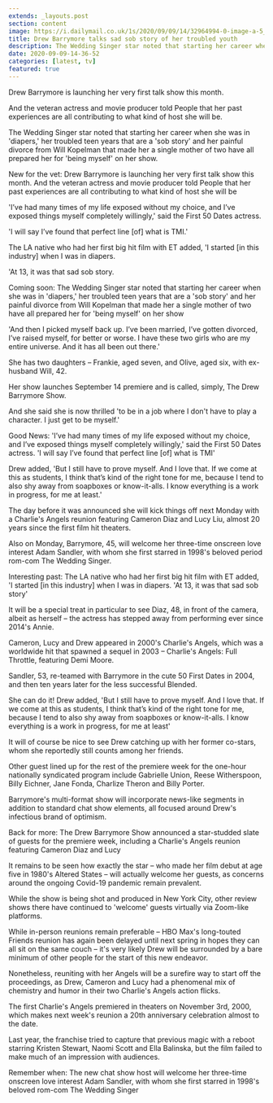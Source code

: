 ```yaml
---
extends: _layouts.post
section: content
image: https://i.dailymail.co.uk/1s/2020/09/09/14/32964994-0-image-a-5_1599658041038.jpg 
title: Drew Barrymore talks sad sob story of her troubled youth 
description: The Wedding Singer star noted that starting her career when she was in diapers, her troubled teen years that are a sob story and her painful divorce  have all prepared her. 
date: 2020-09-09-14-36-52 
categories: [latest, tv] 
featured: true 
--- 
```

Drew Barrymore is launching her very first talk show this month.

And the veteran actress and movie producer told People that her past experiences are all contributing to what kind of host she will be.

The Wedding Singer star noted that starting her career when she was in 'diapers,' her troubled teen years that are a 'sob story' and her painful divorce from Will Kopelman that made her a single mother of two have all prepared her for 'being myself' on her show.

New for the vet: Drew Barrymore is launching her very first talk show this month. And the veteran actress and movie producer told People that her past experiences are all contributing to what kind of host she will be

'I’ve had many times of my life exposed without my choice, and I’ve exposed things myself completely willingly,' said the First 50 Dates actress.

'I will say I’ve found that perfect line [of] what is TMI.'

The LA native who had her first big hit film with ET added, 'I started [in this industry] when I was in diapers. 

'At 13, it was that sad sob story. 

Coming soon: The Wedding Singer star noted that starting her career when she was in 'diapers,' her troubled teen years that are a 'sob story' and her painful divorce from Will Kopelman that made her a single mother of two have all prepared her for 'being myself' on her show

'And then I picked myself back up. I’ve been married, I’ve gotten divorced, I’ve raised myself, for better or worse. I have these two girls who are my entire universe. And it has all been out there.'

She has two daughters – Frankie, aged seven, and Olive, aged six, with ex-husband Will, 42. 

Her show launches September 14 premiere and is called, simply, The Drew Barrymore Show. 

And she said she is now thrilled 'to be in a job where I don't have to play a character. I just get to be myself.' 

Good News: 'I’ve had many times of my life exposed without my choice, and I’ve exposed things myself completely willingly,' said the First 50 Dates actress. 'I will say I’ve found that perfect line [of] what is TMI'

Drew added, 'But I still have to prove myself. And I love that. If we come at this as students, I think that’s kind of the right tone for me, because I tend to also shy away from soapboxes or know-it-alls. I know everything is a work in progress, for me at least.'

The day before it was announced she will kick things off next Monday with a Charlie's Angels reunion featuring Cameron Diaz and Lucy Liu, almost 20 years since the first film hit theaters.

Also on Monday, Barrymore, 45, will welcome her three-time onscreen love interest Adam Sandler, with whom she first starred in 1998's beloved period rom-com The Wedding Singer.

Interesting past: The LA native who had her first big hit film with ET added, 'I started [in this industry] when I was in diapers. 'At 13, it was that sad sob story' 

It will be a special treat in particular to see Diaz, 48, in front of the camera, albeit as herself – the actress has stepped away from performing ever since 2014's Annie.

Cameron, Lucy and Drew appeared in 2000's Charlie's Angels, which was a worldwide hit that spawned a sequel in 2003 – Charlie's Angels: Full Throttle, featuring Demi Moore.  

Sandler, 53, re-teamed with Barrymore in the cute 50 First Dates in 2004, and then ten years later for the less successful Blended. 

She can do it! Drew added, 'But I still have to prove myself. And I love that. If we come at this as students, I think that’s kind of the right tone for me, because I tend to also shy away from soapboxes or know-it-alls. I know everything is a work in progress, for me at least' 

It will of course be nice to see Drew catching up with her former co-stars, whom she reportedly still counts among her friends.

Other guest lined up for the rest of the premiere week for the one-hour nationally syndicated program include Gabrielle Union, Reese Witherspoon, Billy Eichner, Jane Fonda, Charlize Theron and Billy Porter.  

Barrymore's multi-format show will incorporate news-like segments in addition to standard chat show elements, all focused around Drew's infectious brand of optimism. 

Back for more: The Drew Barrymore Show announced a star-studded slate of guests for the premiere week, including a Charlie's Angels reunion featuring Cameron Diaz and Lucy 

It remains to be seen how exactly the star – who made her film debut at age five in 1980's Altered States – will actually welcome her guests, as concerns around the ongoing Covid-19 pandemic remain prevalent.

While the show is being shot and produced in New York City, other review shows there have continued to 'welcome' guests virtually via Zoom-like platforms.

While in-person reunions remain preferable – HBO Max's long-touted Friends reunion has again been delayed until next spring in hopes they can all sit on the same couch – it's very likely Drew will be surrounded by a bare minimum of other people for the start of this new endeavor.

Nonetheless, reuniting with her Angels will be a surefire way to start off the proceedings, as Drew, Cameron and Lucy had a phenomenal mix of chemistry and humor in their two Charlie's Angels action flicks. 

The first Charlie's Angels premiered in theaters on November 3rd, 2000, which makes next week's reunion a 20th anniversary celebration almost to the date. 

Last year, the franchise tried to capture that previous magic with a reboot starring Kristen Stewart, Naomi Scott and Ella Balinska, but the film failed to make much of an impression with audiences. 

Remember when: The new chat show host will welcome her three-time onscreen love interest Adam Sandler, with whom she first starred in 1998's beloved rom-com The Wedding Singer

